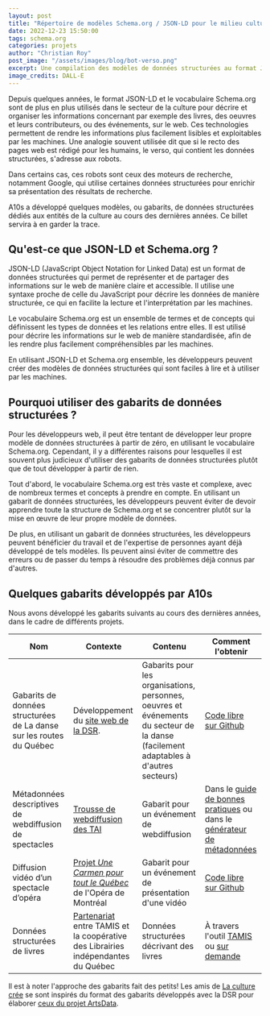 ```yaml
---
layout: post
title: "Répertoire de modèles Schema.org / JSON-LD pour le milieu culturel"
date: 2022-12-23 15:50:00
tags: schema.org
categories: projets
author: "Christian Roy"
post_image: "/assets/images/blog/bot-verso.png"
excerpt: Une compilation des modèles de données structurées au format JSON-LD et utilisant le vocabulaire Schema.org auxquels A10s a contribué.
image_credits: DALL-E
---
```


Depuis quelques années, le format JSON-LD et le vocabulaire Schema.org sont de plus en plus utilisés dans le secteur de la culture pour décrire et organiser les informations concernant par exemple des livres, des oeuvres et leurs contributeurs, ou des événements, sur le web. Ces technologies permettent de rendre les informations plus facilement lisibles et exploitables par les machines. Une analogie souvent utilisée dit que si le recto des pages web est rédigé pour les humains, le verso, qui contient les données structurées, s'adresse aux robots.

Dans certains cas, ces robots sont ceux des moteurs de recherche, notamment Google, qui utilise certaines données structurées pour enrichir sa présentation des résultats de recherche.

A10s a développé quelques modèles, ou gabarits, de données structurées dédiés aux entités de la culture au cours des dernières années. Ce billet servira à en garder la trace.

## Qu'est-ce que JSON-LD et Schema.org ?

JSON-LD (JavaScript Object Notation for Linked Data) est un format de données structurées qui permet de représenter et de partager des informations sur le web de manière claire et accessible. Il utilise une syntaxe proche de celle du JavaScript pour décrire les données de manière structurée, ce qui en facilite la lecture et l'interprétation par les machines.

Le vocabulaire Schema.org est un ensemble de termes et de concepts qui définissent les types de données et les relations entre elles. Il est utilisé pour décrire les informations sur le web de manière standardisée, afin de les rendre plus facilement compréhensibles par les machines.

En utilisant JSON-LD et Schema.org ensemble, les développeurs peuvent créer des modèles de données structurées qui sont faciles à lire et à utiliser par les machines.

## Pourquoi utiliser des gabarits de données structurées ?

Pour les développeurs web, il peut être tentant de développer leur propre modèle de données structurées à partir de zéro, en utilisant le vocabulaire Schema.org. Cependant, il y a différentes raisons pour lesquelles il est souvent plus judicieux d'utiliser des gabarits de données structurées plutôt que de tout développer à partir de rien.

Tout d'abord, le vocabulaire Schema.org est très vaste et complexe, avec de nombreux termes et concepts à prendre en compte. En utilisant un gabarit de données structurées, les développeurs peuvent éviter de devoir apprendre toute la structure de Schema.org et se concentrer plutôt sur la mise en œuvre de leur propre modèle de données.

De plus, en utilisant un gabarit de données structurées, les développeurs peuvent bénéficier du travail et de l'expertise de personnes ayant déjà développé de tels modèles. Ils peuvent ainsi éviter de commettre des erreurs ou de passer du temps à résoudre des problèmes déjà connus par d'autres.

## Quelques gabarits développés par A10s

Nous avons développé les gabarits suivants au cours des dernières années, dans le cadre de différents projets.

|Nom|Contexte|Contenu|Comment l'obtenir|
|---|---|---|---|
|Gabarits de données structurées de La danse sur les routes du Québec|Développement du [site web de la DSR](https://ladansesurlesroutes.com/).|Gabarits pour les organisations, personnes, oeuvres et événements du secteur de la danse (facilement adaptables à d'autres secteurs)|[Code libre sur Github](https://github.com/a10s-ca/ladsr-ds)|
|Métadonnées descriptives de webdiffusion de spectacles|[Trousse de webdiffusion des TAI](https://duceppe.com/blogue/trousse-de-webdiffusion-des-theatre-associes-etape-2/)|Gabarit pour un événement de webdiffusion|Dans le [guide de bonnes pratiques](https://docs.google.com/document/d/1Iw4c5ZHvHfj3F3UMPVPESxLAzx_MZACCDPjITa48knA/edit) ou dans le [générateur de métadonnées](https://docs.google.com/spreadsheets/d/1zLOjeGtHF0wGwOPwoKAO0eVlfW6zOH4G1f_a-E8QKF0/edit#gid=0)|
|Diffusion vidéo d’un spectacle d’opéra|[Projet _Une Carmen pour tout le Québec_](https://www.operademontreal.com/nouvelles/carmen-sur-26-grands-ecrans-le-23-fevrier-2020) de l'Opéra de Montréal|Gabarit pour un événement de présentation d'une vidéo|[Code libre sur Github](https://github.com/brixlabs/meta-carmen)|
|Données structurées de livres|[Partenariat](https://tamis.ca/2022/11/23/partenariat-avec-la-cooperative-des-librairies-independantes-du-quebec-leslibraires-ca-et-etat-des-lieux-en-referencement-web-du-livre/) entre TAMIS et la coopérative des Librairies indépendantes du Québec|Données structurées décrivant des livres|À travers l'outil [TAMIS](https://tamis.ca/) ou [sur demande](/contact)|

Il est à noter l'approche des gabarits fait des petits! Les amis de [La culture crée](http://corpo.culturecreates.com/fr/index.html) se sont inspirés du format des gabarits développés avec la DSR pour élaborer [ceux du projet ArtsData](https://culturecreates.github.io/artsdata-data-model/gabarits-jsonld/README.html).
